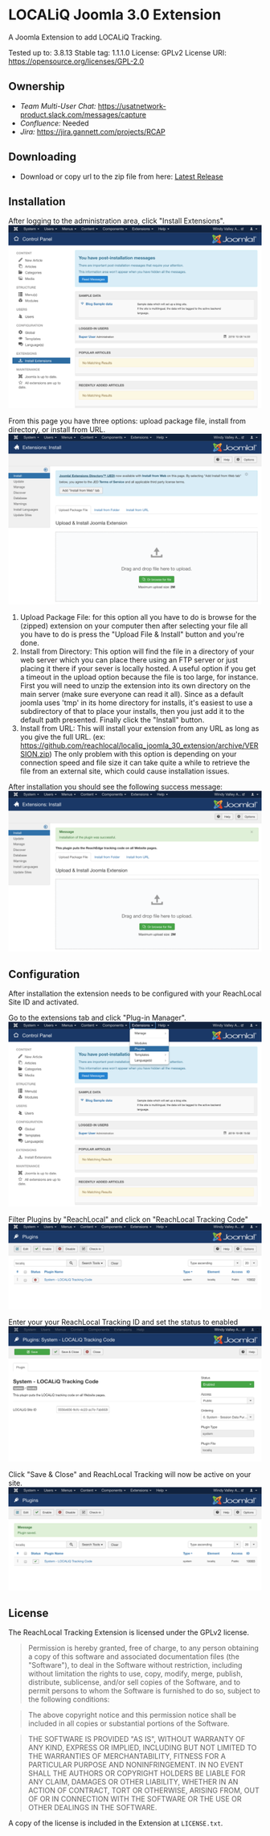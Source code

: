 # LOCALiQ Joomla 3.0 Extension

A Joomla Extension to add LOCALiQ Tracking.

Tested up to: 3.8.13
Stable tag: 1.1.1.0
License: GPLv2
License URI: https://opensource.org/licenses/GPL-2.0

## Ownership

- *Team Multi-User Chat:* https://usatnetwork-product.slack.com/messages/capture
- *Confluence:* Needed
- *Jira:* https://jira.gannett.com/projects/RCAP


## Downloading ##
- Download or copy url to the zip file from here:  [Latest Release](https://github.com/reachlocal/localiq_joomla_30_extension/releases/latest)

## Installation ##

After logging to the administration area, click "Install Extensions".
![](/docs/install_1.png)

From this page you have three options: upload package file, install from directory, or install from URL.
![](/docs/install_2.png)

1. Upload Package File: for this option all you have to do is browse for the (zipped) extension on your computer then after selecting your file all you have to do is press the "Upload File & Install" button and you're done.
2. Install from Directory: This option will find the file in a directory of your web server which you can place there using an FTP server or just placing it there if your sever is locally hosted. A useful option if you get a timeout in the upload option because the file is too large, for instance.
   First you will need to unzip the extension into its own directory on the main server (make sure everyone can read it all). Since as a default joomla uses 'tmp' in its home directory for installs, it's easiest to use a subdirectory of that to place your installs, then you just add it to the default path presented. Finally click the "Install" button.
3. Install from URL: This will install your extension from any URL as long as you give the full URL. (ex: https://github.com/reachlocal/localiq_joomla_30_extension/archive/VERSION.zip) The only problem with this option is depending on your connection speed and file size it can take quite a while to retrieve the file from an external site, which could cause installation issues.

After installation you should see the following success message:
![](/docs/install_3.png)

## Configuration ##

After installation the extension needs to be configured with your ReachLocal Site ID and activated.

Go to the extensions tab and click "Plug-in Manager".
![](/docs/config_1.png)

Filter Plugins by "ReachLocal" and click on "ReachLocal Tracking Code"
![](/docs/config_2.png)

Enter your your ReachLocal Tracking ID and set the status to enabled
![](/docs/config_3.png)

Click "Save & Close" and ReachLocal Tracking will now be active on your site.
![](/docs/config_4.png)



## License

The ReachLocal Tracking Extension is licensed under the GPLv2 license.

> Permission is hereby granted, free of charge, to any person obtaining a copy of this software and associated documentation files (the "Software"), to deal in the Software without restriction, including without limitation the rights to use, copy, modify, merge, publish, distribute, sublicense, and/or sell copies of the Software, and to permit persons to whom the Software is furnished to do so, subject to the following conditions:

> The above copyright notice and this permission notice shall be included in all copies or substantial portions of the Software.

> THE SOFTWARE IS PROVIDED "AS IS", WITHOUT WARRANTY OF ANY KIND, EXPRESS OR IMPLIED, INCLUDING BUT NOT LIMITED TO THE WARRANTIES OF MERCHANTABILITY, FITNESS FOR A PARTICULAR PURPOSE AND NONINFRINGEMENT. IN NO EVENT SHALL THE AUTHORS OR COPYRIGHT HOLDERS BE LIABLE FOR ANY CLAIM, DAMAGES OR OTHER LIABILITY, WHETHER IN AN ACTION OF CONTRACT, TORT OR OTHERWISE, ARISING FROM, OUT OF OR IN CONNECTION WITH THE SOFTWARE OR THE USE OR OTHER DEALINGS IN THE SOFTWARE.

A copy of the license is included in the Extension at `LICENSE.txt`.
